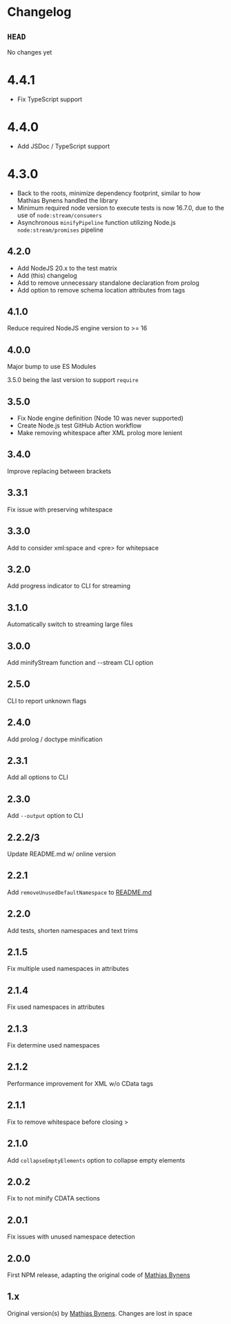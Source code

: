 # Changelog

## `HEAD`

No changes yet

# 4.4.1

- Fix TypeScript support

# 4.4.0

- Add JSDoc / TypeScript support

# 4.3.0

- Back to the roots, minimize dependency footprint, similar to how Mathias Bynens handled the library
- Minimum required node version to execute tests is now 16.7.0, due to the use of `node:stream/consumers`
- Asynchronous `minifyPipeline` function utilizing Node.js `node:stream/promises` pipeline

## 4.2.0

- Add NodeJS 20.x to the test matrix
- Add (this) changelog
- Add to remove unnecessary standalone declaration from prolog
- Add option to remove schema location attributes from tags

## 4.1.0

Reduce required NodeJS engine version to >= 16

## 4.0.0

Major bump to use ES Modules

3.5.0 being the last version to support `require`

## 3.5.0

- Fix Node engine definition (Node 10 was never supported)
- Create Node.js test GitHub Action workflow
- Make removing whitespace after XML prolog more lenient

## 3.4.0

Improve replacing between brackets

## 3.3.1

Fix issue with preserving whitespace

## 3.3.0

Add to consider xml:space and &lt;pre> for whitepsace

## 3.2.0

Add progress indicator to CLI for streaming

## 3.1.0

Automatically switch to streaming large files

## 3.0.0

Add minifyStream function and --stream CLI option

## 2.5.0

CLI to report unknown flags

## 2.4.0

Add prolog / doctype minification

## 2.3.1

Add all options to CLI

## 2.3.0

Add `--output` option to CLI

## 2.2.2/3

Update README.md w/ online version

## 2.2.1

Add `removeUnusedDefaultNamespace` to [README.md](README.md)

## 2.2.0

Add tests, shorten namespaces and text trims

## 2.1.5

Fix multiple used namespaces in attributes

## 2.1.4

Fix used namespaces in attributes

## 2.1.3

Fix determine used namespaces

## 2.1.2

Performance improvement for XML w/o CData tags

## 2.1.1

Fix to remove whitespace before closing >

## 2.1.0

Add `collapseEmptyElements` option to collapse empty elements

## 2.0.2

Fix to not minify CDATA sections

## 2.0.1

Fix issues with unused namespace detection

## 2.0.0

First NPM release, adapting the original code of [Mathias Bynens](https://mathiasbynens.be/)

## 1.x

Original version(s) by [Mathias Bynens](https://mathiasbynens.be/). Changes are lost in space